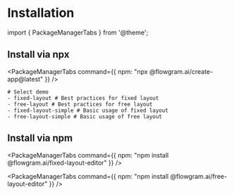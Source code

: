 # Installation

import { PackageManagerTabs } from '@theme';

## Install via npx

<PackageManagerTabs
  command={{
npm: "npx @flowgram.ai/create-app@latest"
}}
/>

```shell
# Select demo
- fixed-layout # Best practices for fixed layout
- free-layout # Best practices for free layout
- fixed-layout-simple # Basic usage of fixed layout
- free-layout-simple # Basic usage of free layout

```

## Install via npm

<PackageManagerTabs
  command={{
npm: "npm install @flowgram.ai/fixed-layout-editor"
}}
/>

<PackageManagerTabs
  command={{
npm: "npm install @flowgram.ai/free-layout-editor"
}}
/>
